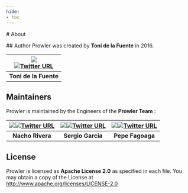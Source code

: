 ```yaml
---
hide:
- toc
---
```

# About

## Author
Prowler was created by **Toni de la Fuente** in 2016.

| ![](/img/toni.png)<br>[![Twitter URL](https://img.shields.io/twitter/url/https/twitter.com/toniblyx.svg?style=social&label=Follow%20%40toniblyx)](https://twitter.com/toniblyx)|
|:--:|
| <b>Toni de la Fuente </b>|

## Maintainers
Prowler is maintained by the Engineers of the **Prowler Team** :

| ![](/img/nacho.png)[![Twitter URL](https://img.shields.io/twitter/url/https/twitter.com/NachoRivCor.svg?style=social&label=Follow%20%40NachoRivCor)](https://twitter.com/NachoRivCor) | ![](/img/sergio.png)[![Twitter URL](https://img.shields.io/twitter/url/https/twitter.com/sergargar1.svg?style=social&label=Follow%20%40sergargar1)](https://twitter.com/sergargar1) |![](/img/pepe.png)[![Twitter URL](https://img.shields.io/twitter/url/https/twitter.com/jfagoagas.svg?style=social&label=Follow%20%40jfagoagas)](https://twitter.com/jfagoagas) |
|:--:|:--:|:--:
| <b>Nacho Rivera</b>| <b>Sergio Garcia</b>| <b>Pepe Fagoaga</b>|



## License

Prowler is licensed as **Apache License 2.0** as specified in each file. You may obtain a copy of the License at
<http://www.apache.org/licenses/LICENSE-2.0>
